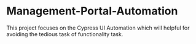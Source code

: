 # Management-Portal-Automation

This project focuses on the Cypress UI Automation which will helpful for avoiding the tedious task of functionality task.

